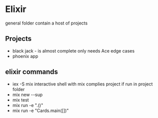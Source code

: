# Elixir
general folder contain a host of projects

## Projects
- black jack - is almost complete only needs Ace edge cases  
- phoenix app 

## elixir commands
- iex -S mix interactive shell with mix complies project if run in project folder
- mix new <project name> --sup
- mix test
- mix run -e "<module>.<function>(<args>)"
- mix run -e "Cards.main([])"